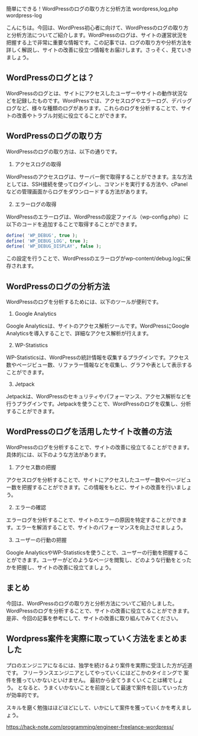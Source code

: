 簡単にできる！WordPressのログの取り方と分析方法
wordpress,log,php
wordpress-log

こんにちは。今回は、WordPress初心者に向けて、WordPressのログの取り方と分析方法についてご紹介します。WordPressのログは、サイトの運営状況を把握する上で非常に重要な情報です。この記事では、ログの取り方や分析方法を詳しく解説し、サイトの改善に役立つ情報をお届けします。さっそく、見ていきましょう。

## WordPressのログとは？

WordPressのログとは、サイトにアクセスしたユーザーやサイトの動作状況などを記録したものです。WordPressでは、アクセスログやエラーログ、デバッグログなど、様々な種類のログがあります。これらのログを分析することで、サイトの改善やトラブル対処に役立てることができます。

## WordPressのログの取り方

WordPressのログの取り方は、以下の通りです。

1. アクセスログの取得

WordPressのアクセスログは、サーバー側で取得することができます。主な方法としては、SSH接続を使ってログインし、コマンドを実行する方法や、cPanelなどの管理画面からログをダウンロードする方法があります。

2. エラーログの取得

WordPressのエラーログは、WordPressの設定ファイル（wp-config.php）に以下のコードを追加することで取得することができます。

```php
define( 'WP_DEBUG', true );
define( 'WP_DEBUG_LOG', true );
define( 'WP_DEBUG_DISPLAY', false );
```

この設定を行うことで、WordPressのエラーログがwp-content/debug.logに保存されます。

## WordPressのログの分析方法

WordPressのログを分析するためには、以下のツールが便利です。

1. Google Analytics

Google Analyticsは、サイトのアクセス解析ツールです。WordPressにGoogle Analyticsを導入することで、詳細なアクセス解析が行えます。

2. WP-Statistics

WP-Statisticsは、WordPressの統計情報を収集するプラグインです。アクセス数やページビュー数、リファラー情報などを収集し、グラフや表として表示することができます。

3. Jetpack

Jetpackは、WordPressのセキュリティやパフォーマンス、アクセス解析などを行うプラグインです。Jetpackを使うことで、WordPressのログを収集し、分析することができます。

## WordPressのログを活用したサイト改善の方法

WordPressのログを分析することで、サイトの改善に役立てることができます。具体的には、以下のような方法があります。

1. アクセス数の把握

アクセスログを分析することで、サイトにアクセスしたユーザー数やページビュー数を把握することができます。この情報をもとに、サイトの改善を行いましょう。

2. エラーの確認

エラーログを分析することで、サイトのエラーの原因を特定することができます。エラーを解消することで、サイトのパフォーマンスを向上させましょう。

3. ユーザーの行動の把握

Google AnalyticsやWP-Statisticsを使うことで、ユーザーの行動を把握することができます。ユーザーがどのようなページを閲覧し、どのような行動をとったかを把握し、サイトの改善に役立てましょう。

## まとめ

今回は、WordPressのログの取り方と分析方法についてご紹介しました。WordPressのログを分析することで、サイトの改善に役立てることができます。是非、今回の記事を参考にして、サイトの改善に取り組んでみてください。

## Wordpress案件を実際に取っていく方法をまとめました
プロのエンジニアになるには、独学を続けるより案件を実際に受注した方が近道です。
フリーランスエンジニアとしてやっていくにはどこかのタイミングで
案件を獲っていかないといけません。
最初から全てうまくいくことは稀でしょう。
となると、うまくいかないことを前提として最速で案件を回していった方が効率的です。

スキルを磨く勉強はほどほどにして、いかにして案件を獲っていくかを考えましょう。

https://hack-note.com/programming/engineer-freelance-wordpress/

